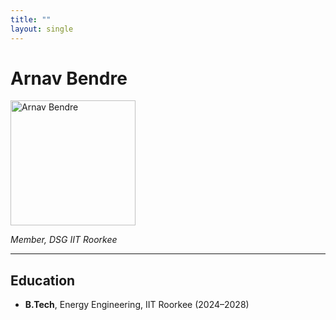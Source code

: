 ```yaml
---
title: ""
layout: single
---
```




# Arnav Bendre

<img src="{{ site.baseurl }}/assets/images/members/y25/arnavbendre.png" width="200" height="200" alt="Arnav Bendre">

*Member, DSG IIT Roorkee*

---

## Education  
- **B.Tech**, Energy Engineering, IIT Roorkee (2024–2028)  

